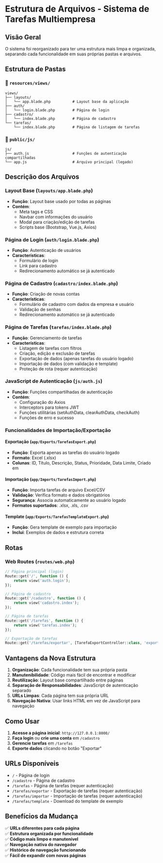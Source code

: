 # Estrutura de Arquivos - Sistema de Tarefas Multiempresa

## Visão Geral
O sistema foi reorganizado para ter uma estrutura mais limpa e organizada, separando cada funcionalidade em suas próprias pastas e arquivos.

## Estrutura de Pastas

### 📁 `resources/views/`
```
views/
├── layouts/
│   └── app.blade.php          # Layout base da aplicação
├── auth/
│   └── login.blade.php        # Página de login
├── cadastro/
│   └── index.blade.php        # Página de cadastro
└── tarefas/
    └── index.blade.php        # Página de listagem de tarefas
```

### 📁 `public/js/`
```
js/
├── auth.js                    # Funções de autenticação compartilhadas
└── app.js                     # Arquivo principal (legado)
```

## Descrição dos Arquivos

### Layout Base (`layouts/app.blade.php`)
- **Função**: Layout base usado por todas as páginas
- **Contém**: 
  - Meta tags e CSS
  - Navbar com informações do usuário
  - Modal para criação/edição de tarefas
  - Scripts base (Bootstrap, Vue.js, Axios)

### Página de Login (`auth/login.blade.php`)
- **Função**: Autenticação de usuários
- **Características**:
  - Formulário de login
  - Link para cadastro
  - Redirecionamento automático se já autenticado

### Página de Cadastro (`cadastro/index.blade.php`)
- **Função**: Criação de novas contas
- **Características**:
  - Formulário de cadastro com dados da empresa e usuário
  - Validação de senhas
  - Redirecionamento automático se já autenticado

### Página de Tarefas (`tarefas/index.blade.php`)
- **Função**: Gerenciamento de tarefas
- **Características**:
  - Listagem de tarefas com filtros
  - Criação, edição e exclusão de tarefas
  - Exportação de dados (apenas tarefas do usuário logado)
  - Importação de dados (com validação e template)
  - Proteção de rota (requer autenticação)

### JavaScript de Autenticação (`js/auth.js`)
- **Função**: Funções compartilhadas de autenticação
- **Contém**:
  - Configuração do Axios
  - Interceptors para tokens JWT
  - Funções utilitárias (setAuthData, clearAuthData, checkAuth)
  - Funções de erro e sucesso

### Funcionalidades de Importação/Exportação

#### Exportação (`app/Exports/TarefasExport.php`)
- **Função**: Exporta apenas as tarefas do usuário logado
- **Formato**: Excel (.xlsx)
- **Colunas**: ID, Título, Descrição, Status, Prioridade, Data Limite, Criado em

#### Importação (`app/Imports/TarefasImport.php`)
- **Função**: Importa tarefas de arquivo Excel/CSV
- **Validação**: Verifica formato e dados obrigatórios
- **Segurança**: Associa automaticamente ao usuário logado
- **Formatos suportados**: .xlsx, .xls, .csv

#### Template (`app/Exports/TarefasTemplateExport.php`)
- **Função**: Gera template de exemplo para importação
- **Inclui**: Exemplos de dados e estrutura correta

## Rotas

### Web Routes (`routes/web.php`)
```php
// Página principal (login)
Route::get('/', function () {
    return view('auth.login');
});

// Página de cadastro
Route::get('/cadastro', function () {
    return view('cadastro.index');
});

// Página de tarefas
Route::get('/tarefas', function () {
    return view('tarefas.index');
});

// Exportação de tarefas
Route::get('/tarefas/exportar', [TarefaExportController::class, 'export']);
```

## Vantagens da Nova Estrutura

1. **Organização**: Cada funcionalidade tem sua própria pasta
2. **Manutenibilidade**: Código mais fácil de encontrar e modificar
3. **Reutilização**: Layout base compartilhado entre páginas
4. **Separação de Responsabilidades**: JavaScript de autenticação separado
5. **URLs Limpas**: Cada página tem sua própria URL
6. **Navegação Nativa**: Usar links HTML em vez de JavaScript para navegação

## Como Usar

1. **Acesse a página inicial**: `http://127.0.0.1:8000/`
2. **Faça login** ou **crie uma conta** em `/cadastro`
3. **Gerencie tarefas** em `/tarefas`
4. **Exporte dados** clicando no botão "Exportar"

## URLs Disponíveis

- `/` - Página de login
- `/cadastro` - Página de cadastro
- `/tarefas` - Página de tarefas (requer autenticação)
- `/tarefas/exportar` - Exportação de tarefas (requer autenticação)
- `/tarefas/importar` - Importação de tarefas (requer autenticação)
- `/tarefas/template` - Download do template de exemplo

## Benefícios da Mudança

✅ **URLs diferentes para cada página**  
✅ **Estrutura organizada por funcionalidade**  
✅ **Código mais limpo e manutenível**  
✅ **Navegação nativa do navegador**  
✅ **Histórico de navegação funcionando**  
✅ **Fácil de expandir com novas páginas**
